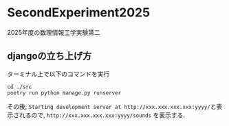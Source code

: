 # SecondExperiment2025
2025年度の数理情報工学実験第二  

## djangoの立ち上げ方
ターミナル上で以下のコマンドを実行
```
cd ./src
poetry run python manage.py runserver
```
その後, `Starting development server at http://xxx.xxx.xxx.xxx:yyyy/`と表示されるので, `http://xxx.xxx.xxx.xxx:yyyy/sounds` を表示する.

